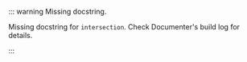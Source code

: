 


::: warning Missing docstring.

Missing docstring for `intersection`. Check Documenter&#39;s build log for details.

:::
